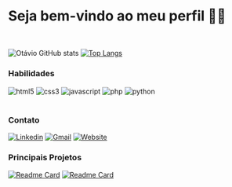 # Seja bem-vindo ao meu perfil 👋🏻

<br>

![Otávio GitHub stats](https://github-readme-stats.vercel.app/api?username=CodeDark2168&show_icons=true&theme=dark)
[![Top Langs](https://github-readme-stats.vercel.app/api/top-langs/?username=CodeDark2168&layout=compact&theme=dark)](https://github.com/anuraghazra/github-readme-stats)

### Habilidades

<div style="display: inline_block">
  <img align="center" alt="html5" src="https://img.shields.io/badge/HTML5-E34F26?style=for-the-badge&logo=html5&logoColor=white" />
  <img align="center" alt="css3" src="https://img.shields.io/badge/CSS3-1572B6?style=for-the-badge&logo=css3&logoColor=white" />
  <img align="center" alt="javascript" src="https://img.shields.io/badge/JavaScript-323330?style=for-the-badge&logo=javascript&logoColor=F7DF1E" />
  <img align="center" alt="php" src="https://img.shields.io/badge/PHP-777BB4?style=for-the-badge&logo=php&logoColor=white" />
  <img align="center" alt="python" src="https://img.shields.io/badge/Python-14354C?style=for-the-badge&logo=python&logoColor=white" />
</div>
<br>

### Contato

[![Linkedin](https://img.shields.io/badge/LinkedIn-0077B5?style=for-the-badge&logo=linkedin&logoColor=white)](https://www.linkedin.com/in/otavio-sudano/)
[![Gmail](https://img.shields.io/badge/Gmail-D14836?style=for-the-badge&logo=gmail&logoColor=white)](mailto:otavio.sudano11@gmail.com)
[![Website](https://img.shields.io/website?label=websitedarkcode.free.nf&style=for-the-badge&url=http://websitedarkcode.free.nf/)](http://websitedarkcode.free.nf/)

### Principais Projetos

[![Readme Card](https://github-readme-stats.vercel.app/api/pin/?username=CodeDark2168&repo=AulasPython&theme=dark)](https://github.com/anuraghazra/github-readme-stats)
[![Readme Card](https://github-readme-stats.vercel.app/api/pin/?username=CodeDark2168&repo=Python)](https://github.com/anuraghazra/github-readme-stats)


